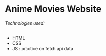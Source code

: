 # Anime Movies Website

<h6>Technologies used:</h6>
<ul>
  <li>HTML</li>
  <li>CSS</li>
  <li>JS : practice on fetch api data</li>
</ul>
